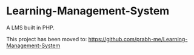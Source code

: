 Learning-Management-System
==========================

A LMS built in PHP.

This project has been moved to: 
https://github.com/prabh-me/Learning-Management-System
